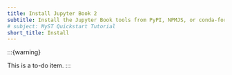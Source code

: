 ```yaml
---
title: Install Jupyter Book 2
subtitle: Install the Jupyter Book tools from PyPI, NPMJS, or conda-forge.
# subject: MyST Quickstart Tutorial
short_title: Install
--- 
```


:::{warning} 

This is a to-do item.
:::
